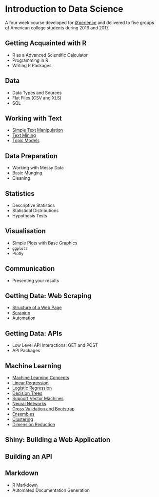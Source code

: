 # Introduction to Data Science

A four week course developed for [iXperience](http://ixperience.co.za/) and delivered to five groups of American college students during 2016 and 2017.

## Getting Acquainted with R

- R as a Advanced Scientific Calculator
- Programming in R
- Writing R Packages

## Data

- Data Types and Sources
- Flat Files (CSV and XLS)
- SQL

## Working with Text

- [Simple Text Manipulation](../r/text/text-manipulation.md)
- [Text Mining](../r/text/text-mining.md)
- [Topic Models](../r/text/topic-models.md)

## Data Preparation

- Working with Messy Data
- Basic Munging
- Cleaning

## Statistics

- Descriptive Statistics
- Statistical Distributions
- Hypothesis Tests

## Visualisation

- Simple Plots with Base Graphics
- `ggplot2`
- Plotly

## Communication

- Presenting your results

## Getting Data: Web Scraping

- [Structure of a Web Page](../general/web-scraping/structure-of-a-web-page.md)
- [Scraping](../general/web-scraping/web-scraping-with-r.md)
- Automation

## Getting Data: APIs

- Low Level API Interactions: GET and POST
- API Packages

## Machine Learning

- [Machine Learning Concepts](../r/machine-learning/concepts.md)
- [Linear Regression](../r/machine-learning/linear-regression.md)
- [Logistic Regression](../r/machine-learning/logistic-regression.md)
- [Decision Trees](../r/machine-learning/decision-tree.md)
- [Support Vector Machines](../r/machine-learning/support-vector-machine.md)
- [Neural Networks](../r/machine-learning/neural-network.md)
- [Cross Validation and Bootstrap](../r/machine-learning/cross-validation.md)
- [Ensembles](../r/machine-learning/ensembles.md)
- [Clustering](../r/machine-learning/clustering.md)
- [Dimension Reduction](../r/machine-learning/dimension-reduction.md)

## Shiny: Building a Web Application

## Building an API

## Markdown

- R Markdown
- Automated Documentation Generation